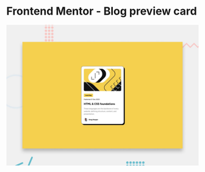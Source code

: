 # Frontend Mentor - Blog preview card

![Design preview for the Blog preview card coding challenge](./preview.jpg)